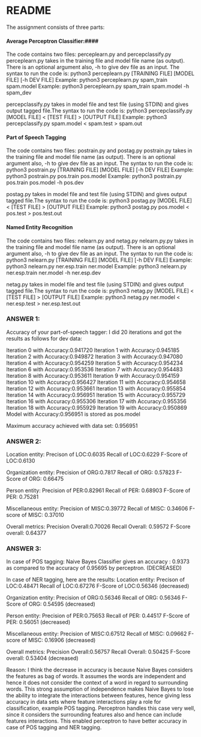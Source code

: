 # README #
The assignment consists of three parts:
#### Average Perceptron Classifier:####
The code contains two files: perceplearn.py and percepclassify.py
perceplearn.py takes in the training file and model file name (as output). There is an optional argument also, -h to give dev file as an input. The syntax to run the code is:
python3 perceplearn.py [TRAINING FILE] [MODEL FILE] [-h DEV FILE]
Example: python3 perceplearn.py spam_train spam.model
Example: python3 perceplearn.py spam_train spam.model -h spam_dev

percepclassify.py takes in model file and test file (using STDIN) and gives output tagged file.The syntax to run the code is:
python3 percepclassify.py [MODEL FILE] < [TEST FILE] > [OUTPUT FILE]
Example: python3 percepclassify.py spam.model < spam.test > spam.out

#### Part of Speech Tagging ####
The code contains two files: postrain.py and postag.py
postrain.py takes in the training file and model file name (as output). There is an optional argument also, -h to give dev file as an input. The syntax to run the code is:
python3 postrain.py [TRAINING FILE] [MODEL FILE] [-h DEV FILE]
Example: python3 postrain.py pos.train pos.model
Example: python3 postrain.py pos.train pos.model -h pos.dev

postag.py takes in model file and test file (using STDIN) and gives output tagged file.The syntax to run the code is:
python3 postag.py [MODEL FILE] < [TEST FILE] > [OUTPUT FILE]
Example: python3 postag.py pos.model < pos.test > pos.test.out

#### Named Entity Recognition ####
The code contains two files: nelearn.py and netag.py
nelearn.py.py takes in the training file and model file name (as output). There is an optional argument also, -h to give dev file as an input. The syntax to run the code is:
python3 nelearn.py [TRAINING FILE] [MODEL FILE] [-h DEV FILE]
Example: python3 nelearn.py ner.esp.train ner.model
Example: python3 nelearn.py ner.esp.train ner.model -h ner.esp.dev

netag.py takes in model file and test file (using STDIN) and gives output tagged file.The syntax to run the code is:
python3 netag.py [MODEL FILE] < [TEST FILE] > [OUTPUT FILE]
Example: python3 netag.py ner.model < ner.esp.test > ner.esp.test.out


### ANSWER 1: ###
Accuracy of your part-of-speech tagger: I did 20 iterations and got the results as follows for dev data:

Iteration 0 with Accuracy:0.941720
Iteration 1 with Accuracy:0.945185
Iteration 2 with Accuracy:0.949872
Iteration 3 with Accuracy:0.947080
Iteration 4 with Accuracy:0.954259
Iteration 5 with Accuracy:0.954234
Iteration 6 with Accuracy:0.953536
Iteration 7 with Accuracy:0.954483
Iteration 8 with Accuracy:0.953611
Iteration 9 with Accuracy:0.954159
Iteration 10 with Accuracy:0.956427
Iteration 11 with Accuracy:0.954658
Iteration 12 with Accuracy:0.953661
Iteration 13 with Accuracy:0.955854
Iteration 14 with Accuracy:0.956951
Iteration 15 with Accuracy:0.955729
Iteration 16 with Accuracy:0.955306
Iteration 17 with Accuracy:0.955356
Iteration 18 with Accuracy:0.955929
Iteration 19 with Accuracy:0.950869
Model with Accuracy:0.956951 is stored as pos.model

Maximum accuracy achieved with data set: 0.956951


### ANSWER 2: ###
Location entity:
Precison of LOC:0.6035
Recall of LOC:0.6229
F-Score of LOC:0.6130

Organization entity:
Precision of ORG:0.7817
Recall of ORG: 0.57823
F-Score of ORG: 0.66475

Person entity:
Precision of PER:0.82961
Recall of PER: 0.68903
F-Score of PER: 0.75281

Miscellaneous entity:
Precision of MISC:0.39772
Recall of MISC: 0.34606
F-score of MISC: 0.37010

Overall metrics:
Precision Overall:0.70026
Recall Overall: 0.59572
F-Score overall: 0.64377 


### ANSWER 3: ###
In case of POS tagging:
Naive Bayes Classifier gives an accuracy : 0.9373 as compared to the accuracy of 0.95695 by perceptron. (DECREASED)

In case of NER tagging, here are the results:
Location entity:
Precison of LOC:0.48471
Recall of LOC:0.67276
F-Score of LOC:0.56346 (decreased)

Organization entity:
Precision of ORG:0.56346
Recall of ORG: 0.56346
F-Score of ORG: 0.54595 (decreased)

Person entity:
Precision of PER:0.75653
Recall of PER: 0.44517
F-Score of PER: 0.56051 (decreased)

Miscellaneous entity:
Precision of MISC:0.67512
Recall of MISC: 0.09662
F-score of MISC: 0.16906 (decreased)

Overall metrics:
Precision Overall:0.56757
Recall Overall: 0.50425
F-Score overall: 0.53404 (decreased)

Reason:
I think the decrease in accuracy is because Naive Bayes considers the features as bag of words. It assumes the words are independent and hence it does not consider the context of a word in regard to surrounding words. This strong assumption of independence makes Naive Bayes to lose the ability to integrate the interactions between features, hence giving less accuracy in data sets where feature interactions play a role for classification, example POS tagging.
Perceptron handles this case very well, since it considers the surrounding features also and hence can include features interactions. This enabled perceptron to have better accuracy in case of POS tagging and NER tagging.

